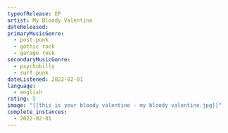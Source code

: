 ```yaml
---
typeofRelease: EP
artist: My Bloody Valentine
dateReleased:
primaryMusicGenre:
  - post-punk
  - gothic rock
  - garage rock
secondaryMusicGenre:
  - psychobilly
  - surf punk
dateListened: 2022-02-01
language:
  - english
rating: 5
image: "[[this is your bloody valentine - my bloody valentine.jpg]]"
complete_instances:
  - 2022-02-01
---
```

